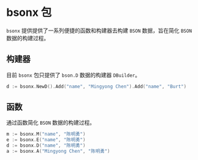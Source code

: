 # bsonx 包
`bsonx` 提供提供了一系列便捷的函数和构建器去构建 `BSON` 数据，旨在简化 `BSON` 数据的构建过程。
## 构建器
目前 `bsonx` 包只提供了 `bson.D` 数据的构建器 `DBuilder`。
```go
d := bsonx.NewD().Add("name", "Mingyong Chen").Add("name", "Burt")
```
## 函数
通过函数简化 `BSON` 数据的构建过程。
```go
m := bsonx.M("name", "陈明勇")
e := bsonx.E("name", "陈明勇")
d := bsonx.D("name", "陈明勇")
a := bsonx.A("Mingyong Chen", "陈明勇")
```